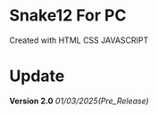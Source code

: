 # Snake12 For PC
Created with HTML CSS JAVASCRIPT

# Update
**Version 2.0** *01/03/2025(Pre_Release)*